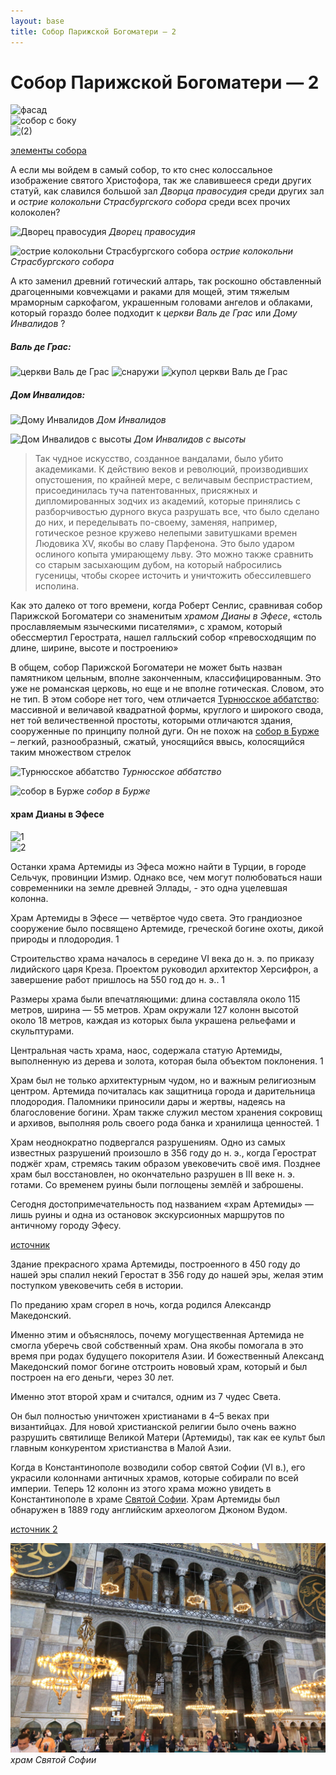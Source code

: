 ```yaml
---
layout: base 
title: Собор Парижской Богоматери — 2
---
```


# Собор Парижской Богоматери — 2

![фасад](https://upload.wikimedia.org/wikipedia/commons/thumb/a/af/Notre-Dame_de_Paris_2013-07-24.jpg/1200px-Notre-Dame_de_Paris_2013-07-24.jpg)  
![собор с боку](https://i.pinimg.com/originals/96/bd/85/96bd85a21df264aa0a2b67ee4464da92.jpg)  
![(2)](https://cdn.culture.ru/images/5c21b3f8-4fbd-5d0f-be7e-402c4d8ec907)   


[элементы собора](https://yandex.ru/images/search?from=tabbar&isize=large&lr=45&aabrnd=475779672&nomisspell=1&text=%D1%81%D0%BE%D0%B1%D0%BE%D1%80%20%D0%BF%D0%B0%D1%80%D0%B8%D0%B6%D1%81%D0%BA%D0%BE%D0%B9%20%D0%B1%D0%BE%D0%B3%D0%BE%D0%BC%D0%B0%D1%82%D0%B5%D1%80%D0%B8%20%D1%8D%D0%BB%D0%B5%D0%BC%D0%B5%D0%BD%D1%82%D1%8B)

А если мы войдем в самый собор, то кто снес колоссальное изображение святого Христофора, так же славившееся среди других статуй, как славился большой зал *Дворца правосудия* среди других зал и *острие колокольни Страсбургского собора* среди всех прочих колоколен?

![Дворец правосудия](https://upload.wikimedia.org/wikipedia/commons/1/1e/ROUQUETTE%281871%29_p321_Palais_de_Justice.jpg "Дворец правосудия")
*Дворец правосудия*

![острие колокольни Страсбургского собора](https://upload.wikimedia.org/wikipedia/commons/8/80/Wenceslas_Hollar_-_Strasbourg_cathedral.jpg "острие колокольни Страсбургского собора")
*острие колокольни Страсбургского собора*

А кто заменил древний готический алтарь, так роскошно обставленный драгоценными ковчежцами и раками для мощей, 
этим тяжелым мраморным саркофагом, украшенным головами ангелов и облаками, который гораздо более подходит к 
*церкви Валь де Грас* или *Дому Инвалидов* ?

##### Валь де Грас:  
![церкви Валь де Грас](https://upload.wikimedia.org/wikipedia/commons/4/4f/Altar_in_the_church_of_Val-de-Gr%C3%A2ce%2C_Paris_5th_004.JPG "церкви Валь де Грас")
![снаружи](https://i.pinimg.com/736x/12/c7/04/12c704be4858fb1bec8aeb182f2c7bf2.jpg "снаружи")
![купол церкви Валь де Грас](https://upload.wikimedia.org/wikipedia/commons/e/e2/Paris_%2875005%29_Val-de-Gr%C3%A2ce_%C3%89glise_Notre-Dame_Coupole_03.JPG "купол церкви Валь де Грас") 

##### Дом Инвалидов:

![Дому Инвалидов](https://cs14.pikabu.ru/post_img/big/2023/06/08/3/1686191286187638726.jpg "Дом Инвалидов") 
*Дом Инвалидов*

![Дом Инвалидов с высоты](https://i.pinimg.com/originals/5d/4d/e8/5d4de87811658d67bae25dfd30764d29.jpg "Дом Инвалидов с высоты")
*Дом Инвалидов с высоты*

>Так чудное искусство, созданное вандалами, было убито академиками. К действию веков и революций, производивших опустошения, по крайней мере, с величавым беспристрастием, присоединилась туча патентованных, присяжных и дипломированных зодчих из академий, которые принялись с разборчивостью дурного вкуса разрушать все, что было сделано до них, и переделывать по-своему, заменяя, например, готическое резное кружево нелепыми завитушками времен Людовика XV, якобы во славу Парфенона. Это было ударом ослиного копыта умирающему льву. Это можно также сравнить со старым засыхающим дубом, на который набросились гусеницы, чтобы скорее источить и уничтожить обессилевшего исполина.
  

Как это далеко от того времени, когда Роберт Сенлис, сравнивая собор Парижской Богоматери со знаменитым *храмом Дианы в Эфесе*, 
«столь прославляемым языческими писателями», с храмом, который обессмертил Герострата, нашел галльский собор «превосходящим по длине, ширине, высоте и построению»

В общем, собор Парижской Богоматери не может быть назван памятником цельным, вполне законченным, классифицированным. 
Это уже не романская церковь, но еще и не вполне готическая. Словом, это не тип. 
В этом соборе нет того, чем отличается [Турнюсское аббатство]( https://commons.wikimedia.org/wiki/Category:Abbaye_Saint-Philibert_de_Tournus): 
массивной и величавой квадратной формы, круглого и широкого свода, нет той величественной простоты, которыми отличаются здания, сооруженные по принципу полной дуги. 
Он не похож на [собор в Бурже](https://en.wikipedia.org/wiki/Bourges_Cathedral) – легкий, разнообразный, сжатый, уносящийся ввысь, колосящийся таким множеством стрелок

![Турнюсское аббатство](https://upload.wikimedia.org/wikipedia/commons/thumb/f/f6/Tournus-StPhilib.jpg/800px-Tournus-StPhilib.jpg "Турнюсское аббатство")
*Турнюсское аббатство*

![собор в Бурже](https://upload.wikimedia.org/wikipedia/commons/thumb/8/8f/Cath%C3%A9drale_Saint-%C3%89tienne_7SC2336CFP.jpg/1200px-Cath%C3%A9drale_Saint-%C3%89tienne_7SC2336CFP.jpg "собор в Бурже")
*собор в Бурже*

#### храм Дианы в Эфесе

![1](https://cdna.artstation.com/p/assets/images/images/020/310/058/large/rocio-espin-pinar-artemision.jpg)  
![2](https://i.pinimg.com/originals/87/49/2c/87492ca6372192b139c553ccc96d2d81.jpg)

Останки храма Артемиды из Эфеса можно найти в Турции, в городе Сельчук, провинции Измир.  Однако все, чем могут полюбоваться наши современники на земле древней Эллады, - это одна уцелевшая колонна. 

Храм Артемиды в Эфесе — четвёртое чудо света. Это грандиозное сооружение было посвящено Артемиде, греческой богине охоты, дикой природы и плодородия. 1

Строительство храма началось в середине VI века до н. э. по приказу лидийского царя Креза. Проектом руководил архитектор Херсифрон, а завершение работ пришлось на 550 год до н. э.. 1

Размеры храма были впечатляющими: длина составляла около 115 метров, ширина — 55 метров. Храм окружали 127 колонн высотой около 18 метров, каждая из которых была украшена рельефами и скульптурами. 

Центральная часть храма, наос, содержала статую Артемиды, выполненную из дерева и золота, которая была объектом поклонения. 1

Храм был не только архитектурным чудом, но и важным религиозным центром. Артемида почиталась как защитница города и дарительница плодородия. Паломники приносили дары и жертвы, надеясь на благословение богини. Храм также служил местом хранения сокровищ и архивов, выполняя роль своего рода банка и хранилища ценностей. 1

Храм неоднократно подвергался разрушениям.  Одно из самых известных разрушений произошло в 356 году до н. э., когда Герострат поджёг храм, стремясь таким образом увековечить своё имя.  Позднее храм был восстановлен, но окончательно разрушен в III веке н. э. готами. Со временем руины были поглощены землёй и заброшены. 

Сегодня достопримечательность под названием «храм Артемиды» — лишь руины и одна из остановок экскурсионных маршрутов по античному городу Эфесу.

[источник](https://wikiway.com/turkey/khram-artemidy-v-efese/)



Здание прекрасного храма Артемиды, построенного в 450 году до нашей эры спалил некий Геростат в 356 году до нашей эры, желая этим поступком увековечить себя в истории.

По преданию храм сгорел в ночь, когда родился Александр Македонский.

Именно этим и объяснялось, почему могущественная Артемида не смогла уберечь свой собственный храм. Она якобы помогала в это время при родах будущего покорителя Азии. И божественный Александ Македонский помог богине отстроить нововый храм, который и был построен на его деньги, через 30 лет.

Именно этот второй храм и считался, одним из 7 чудес Света.

Он был полностью уничтожен христианами в 4–5 веках при византийцах. Для новой христианской религии было очень важно разрушить святилище Великой Матери (Артемиды), так как ее культ был главным конкурентом христианства в Малой Азии.

Когда в Константинополе возводили собор святой Софии (VI в.), его украсили колоннами античных храмов, которые собирали по всей империи.
Теперь 12 колонн из этого храма можно увидеть в Константинополе в храме [Святой Софии](https://www.tourister.ru/responses/id_37493).
Храм Артемиды был обнаружен в 1889 году английским археологом Джоном Вудом.

[источник 2](https://www.tourister.ru/responses/id_25590)

![храм Святой Софии](assets/img/2/sofi.jpg "храм Святой Софии")
*храм Святой Софии*
